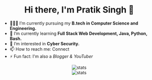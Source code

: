 <h1 align="center"> Hi there, I'm Pratik Singh 👋 </h1>

- 🧑🏻‍🏫 I’m currently pursuing my <strong> B.tech in Computer Science and Engineering. </strong>
- 🌱 I’m currently learning <strong>Full Stack Web Development, Java, Python, Bash.  </strong>
- 🔭 I’m interested in <strong> Cyber Security. </strong>
- 📫 How to reach me: <a href="https://ghostinlinux.github.io/MySocialLinks/" target="_blank" style="text-decoration:none;"> Connect </a>
- ⚡ Fun fact: I'm also a <i>Blogger & YouTuber</i>

<p align="center">
<img src="https://github-readme-stats.vercel.app/api?username=ghostinlinux&show_icons=true&theme=outrun" alt="stats">
  <br>
<img src="https://github-readme-stats.vercel.app/api/top-langs/?username=ghostinlinux&layout=compact&theme=outrun" alt="stats">
</p>
